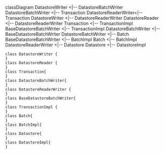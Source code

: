 classDiagram
    DatastoreWriter <|-- DatastoreBatchWriter
    DatastoreBatchWriter <|-- Transaction
    DatastoreReaderWriter<|-- Transaction
    DatastoreWriter <|-- DatastoreReaderWriter
    DatastoreReader <|-- DatastoreReaderWriter
    Transaction <|-- TransactionImpl
    BaseDatastoreBatchWriter <|-- TransactionImpl
    DatastoreBatchWriter <|-- BaseDatastoreBatchWriter
    DatastoreBatchWriter <|-- Batch
    BaseDatastoreBatchWriter <|-- BatchImpl
    Batch <|-- BatchImpl
    DatastoreReaderWriter <|-- Datastore
    Datastore <|-- DatastoreImpl
    
    class DatastoreWriter {
    }
    class DatastoreReader {
    }
    class Transaction{
    }
    class DatastoreBatchWriter{
    }
    class DatastoreReaderWriter {
    }
    class BaseDatastoreBatchWriter{
    }
    class TransactionImpl {
    }
    class Batch{
    }
    class BatchImpl{
    }
    class Datastore{
    }
    class DatastoreImpl{
    }

